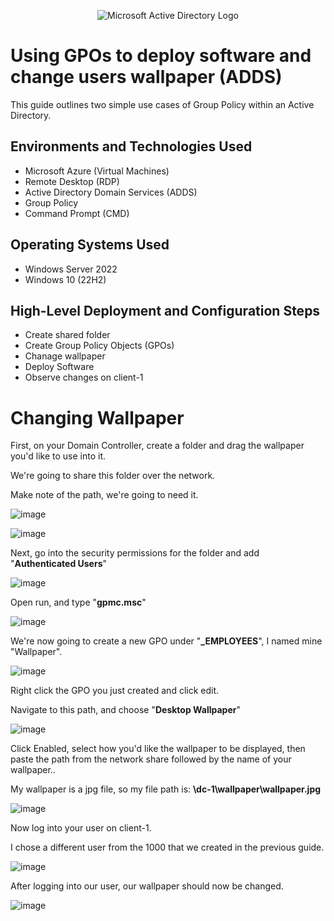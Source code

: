 <p align="center">
<img src="https://i.imgur.com/pU5A58S.png" alt="Microsoft Active Directory Logo"/>
</p>

<h1>Using GPOs to deploy software and change users wallpaper (ADDS)</h1>
This guide outlines two simple use cases of Group Policy within an Active Directory.<br />

<h2>Environments and Technologies Used</h2>

- Microsoft Azure (Virtual Machines)
- Remote Desktop (RDP)
- Active Directory Domain Services (ADDS)
- Group Policy
- Command Prompt (CMD)

<h2>Operating Systems Used </h2>

- Windows Server 2022
- Windows 10 (22H2)

<h2>High-Level Deployment and Configuration Steps</h2>

- Create shared folder
- Create Group Policy Objects (GPOs)
- Chanage wallpaper
- Deploy Software
- Observe changes on client-1

# Changing Wallpaper</b>

First, on your Domain Controller, create a folder and drag the wallpaper you'd like to use into it.</p>
We're going to share this folder over the network.</p>
Make note of the path, we're going to need it.

![image](https://github.com/user-attachments/assets/f61ad5bc-753d-4965-bd6f-2f4389443698)

![image](https://github.com/user-attachments/assets/66d7d0eb-9850-4dc5-b8fd-7d2ae9a7979a)

Next, go into the security permissions for the folder and add "**Authenticated Users**"

![image](https://github.com/user-attachments/assets/28191a94-6367-4d57-a876-ec4b151ad7c8)

Open run, and type "**gpmc.msc**"

![image](https://github.com/user-attachments/assets/d3dc02d6-ed1c-4477-b7cf-30b8062e7e88)

We're now going to create a new GPO under "**_EMPLOYEES**", I named mine "Wallpaper".

![image](https://github.com/user-attachments/assets/9ee5b5f0-ecde-4d7b-9cc0-f80ae01a86b7)

Right click the GPO you just created and click edit.</p>
Navigate to this path, and choose "**Desktop Wallpaper**"

![image](https://github.com/user-attachments/assets/80cf8cb7-3da7-4bd7-a30f-1e19b0024c04)

Click Enabled, select how you'd like the wallpaper to be displayed, then paste the path from the network share followed by the name of your wallpaper.<ext>.</p>
My wallpaper is a jpg file, so my file path is: **\\dc-1\wallpaper\wallpaper.jpg**

![image](https://github.com/user-attachments/assets/04cfb3e2-bae5-406f-bcb3-ffedbc06790e)

Now log into your user on client-1.</p>
I chose a different user from the 1000 that we created in the previous guide.

![image](https://github.com/user-attachments/assets/9d8f956b-2b77-4ccc-a7fc-2de46226e540)

After logging into our user, our wallpaper should now be changed.

![image](https://github.com/user-attachments/assets/9a2b14fb-04ad-4388-b6b9-2e89c0fc2b07)














